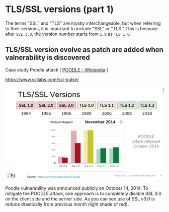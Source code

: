 # TLS/SSL versions (part 1)

The terms "SSL" and "TLS" are mostly interchangeable, but when referring to their versions, it is important to include "SSL" or "TLS." 
This is because after `SSL 3.0`, the version number starts from `1.0` as `TLS 1.0`.



## TLS/SSL version evolve as patch are added when valnerability is discovered

Case study Poodle attack [ [POODLE - Wikipedia](https://en.wikipedia.org/wiki/POODLE) ] 

https://www.ssllabs.com/ssl-pulse/

![tls-ssl-versions-and-oole-attack](./assets/tls-ssl-versions-and-poodle-attack.png)



Poodle vulnerability was announced publicly on October 14, 2014, To mitigate the POODLE attack, one approach is to completely disable SSL 3.0 on the client side and the server side.  As you can see use of SSL v3.0 is reduce drastically from previous month (light shade of red).

 

